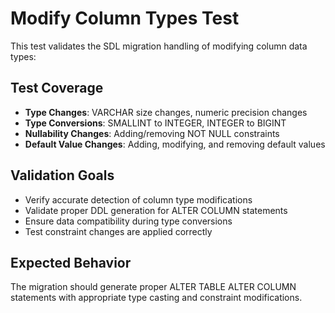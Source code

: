 # Modify Column Types Test

This test validates the SDL migration handling of modifying column data types:

## Test Coverage

- **Type Changes**: VARCHAR size changes, numeric precision changes
- **Type Conversions**: SMALLINT to INTEGER, INTEGER to BIGINT  
- **Nullability Changes**: Adding/removing NOT NULL constraints
- **Default Value Changes**: Adding, modifying, and removing default values

## Validation Goals

- Verify accurate detection of column type modifications
- Validate proper DDL generation for ALTER COLUMN statements
- Ensure data compatibility during type conversions
- Test constraint changes are applied correctly

## Expected Behavior

The migration should generate proper ALTER TABLE ALTER COLUMN statements with appropriate type casting and constraint modifications.